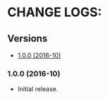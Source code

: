 # CHANGE LOGS:

## Versions

* [1.0.0 (2016-10)](#100-2016-10)

### 1.0.0 (2016-10)

* Initial release.